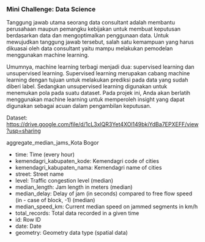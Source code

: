 ### Mini Challenge: Data Science
Tanggung jawab utama seorang data consultant adalah membantu perusahaan maupun pemangku kebijakan untuk membuat keputusan berdasarkan data dan mengoptimalkan penggunaan data. Untuk mewujudkan tanggung jawab tersebut, salah satu kemampuan yang harus dikuasai oleh data consultant yaitu mampu melakukan pemodelan menggunakan machine learning.

Umumnya, machine learning terbagi menjadi dua: supervised learning dan unsupervised learning. Supervised learning merupakan cabang machine learning dengan tujuan untuk melakukan prediksi pada data yang sudah diberi label. Sedangkan unsupervised learning digunakan untuk menemukan pola pada suatu dataset. Pada projek ini, Anda akan berlatih menggunakan machine learning untuk memperoleh insight yang dapat digunakan sebagai acuan dalam pengambilan keputusan.

Dataset: https://drive.google.com/file/d/1cL3xlQR3Yet4XOl149bkiYdBa7EPXEFF/view?usp=sharing

aggregate_median_jams_Kota Bogor
  - time: Time (every hour)
  - kemendagri_kabupaten_kode:	Kemendagri code of cities
  - kemendagri_kabupaten_nama:	Kemendagri name of cities
  - street:	Street name
  - level:	Traffic congestion level (median)
  - median_length:	Jam length in meters (median)
  - median_delay:	Delay of jam (in seconds) compared to free flow speed (in - case of block, -1) (median)
  - median_speed_km:	Current median speed on jammed segments in km/h
  - total_records:	Total data recorded in a given time
  - id:	Row ID
  - date:	Date
  - geometry:	Geometry data type (spatial data)
